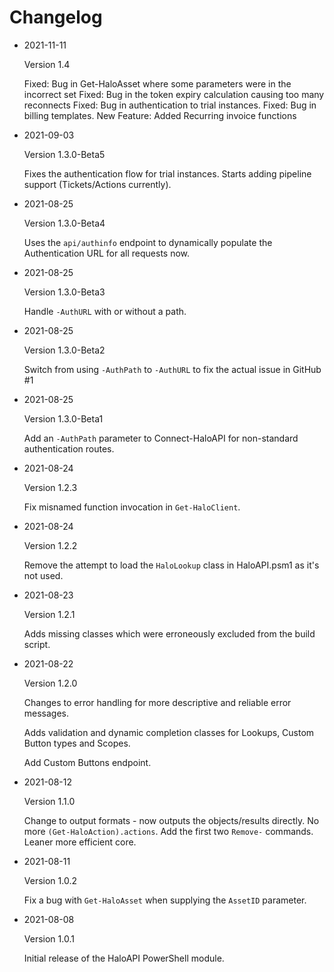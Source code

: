 # Changelog
* 2021-11-11

  Version 1.4
  
  Fixed: Bug in Get-HaloAsset where some parameters were in the incorrect set
  Fixed: Bug in the token expiry calculation causing too many reconnects
  Fixed: Bug in authentication to trial instances.
  Fixed: Bug in billing templates.
  New Feature: Added Recurring invoice functions

* 2021-09-03

  Version 1.3.0-Beta5

  Fixes the authentication flow for trial instances. Starts adding pipeline support (Tickets/Actions currently).

* 2021-08-25

  Version 1.3.0-Beta4

  Uses the `api/authinfo` endpoint to dynamically populate the Authentication URL for all requests now.

* 2021-08-25

  Version 1.3.0-Beta3

  Handle `-AuthURL` with or without a path.

* 2021-08-25

  Version 1.3.0-Beta2

  Switch from using `-AuthPath` to `-AuthURL` to fix the actual issue in GitHub #1

* 2021-08-25

  Version 1.3.0-Beta1

  Add an `-AuthPath` parameter to Connect-HaloAPI for non-standard authentication routes.

* 2021-08-24

  Version 1.2.3

  Fix misnamed function invocation in `Get-HaloClient`.

* 2021-08-24

  Version 1.2.2

  Remove the attempt to load the `HaloLookup` class in HaloAPI.psm1 as it's not used.

* 2021-08-23

  Version 1.2.1

  Adds missing classes which were erroneously excluded from the build script.

* 2021-08-22

  Version 1.2.0
  
  Changes to error handling for more descriptive and reliable error messages.
  
  Adds validation and dynamic completion classes for Lookups, Custom Button types and Scopes.

  Add Custom Buttons endpoint.

* 2021-08-12

  Version 1.1.0
  
  Change to output formats - now outputs the objects/results directly. No more `(Get-HaloAction).actions`. Add the first two `Remove-` commands. Leaner more efficient core.

* 2021-08-11

  Version 1.0.2
  
  Fix a bug with `Get-HaloAsset` when supplying the `AssetID` parameter.

* 2021-08-08
  
  Version 1.0.1
  
  Initial release of the HaloAPI PowerShell module.
  